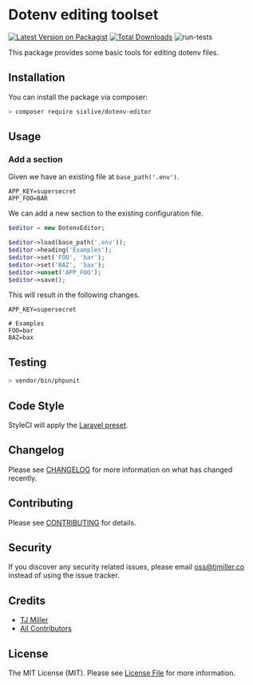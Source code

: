 # Dotenv editing toolset

[![Latest Version on Packagist](https://img.shields.io/packagist/v/sixlive/dotenv-editor.svg?style=flat-square)](https://packagist.org/packages/sixlive/dotenv-editor)
[![Total Downloads](https://img.shields.io/packagist/dt/sixlive/dotenv-editor.svg?style=flat-square)](https://packagist.org/packages/sixlive/dotenv-editor)
![run-tests](https://github.com/sixlive/dotenv-editor/workflows/run-tests/badge.svg)

This package provides some basic tools for editing dotenv files.

## Installation
You can install the package via composer:

```bash
> composer require sixlive/dotenv-editor
```

## Usage

### Add a section
Given we have an existing file at `base_path('.env')`.
```
APP_KEY=supersecret
APP_FOO=BAR
```

We can add a new section to the existing configuration file.
``` php
$editor = new DotenvEditor;

$editor->load(base_path('.env'));
$editor->heading('Examples');
$editor->set('FOO', 'bar');
$editor->set('BAZ', 'bax');
$editor->unset('APP_FOO');
$editor->save();
```

This will result in the following changes.
```
APP_KEY=supersecret

# Examples
FOO=bar
BAZ=bax
```

## Testing
```bash
> vendor/bin/phpunit
```

## Code Style
StyleCI will apply the [Laravel preset](https://docs.styleci.io/presets#laravel).

## Changelog
Please see [CHANGELOG](CHANGELOG.md) for more information on what has changed recently.

## Contributing
Please see [CONTRIBUTING](CONTRIBUTING.md) for details.

## Security
If you discover any security related issues, please email oss@tjmiller.co instead of using the issue tracker.


## Credits
- [TJ Miller](https://github.com/sixlive)
- [All Contributors](../../contributors)

## License
The MIT License (MIT). Please see [License File](LICENSE.md) for more information.

